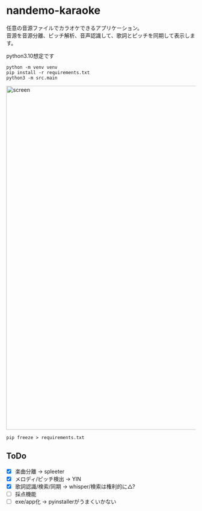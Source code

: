 # nandemo-karaoke

任意の音源ファイルでカラオケできるアプリケーション。  
音源を音源分離、ピッチ解析、音声認識して、歌詞とピッチを同期して表示します。

python3.10想定です

```cli
python -m venv venv
pip install -r requirements.txt
python3 -m src.main
```

<img width="912" alt="screen" src="https://github.com/user-attachments/assets/ea181ef8-c9df-410d-90b8-cc4302136cb0" />

```cli
pip freeze > requirements.txt
```

## ToDo

- [x] 楽曲分離 -> spleeter
- [x] メロディ/ピッチ検出 -> YIN
- [x] 歌詞認識/検索/同期 -> whisper/検索は権利的に△?
- [ ] 採点機能
- [ ] exe/app化 -> pyinstallerがうまくいかない
